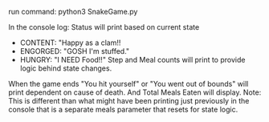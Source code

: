 run command:
python3 SnakeGame.py

In the console log: 
Status will print based on current state
- CONTENT: "Happy as a clam!!
- ENGORGED: "GOSH I'm stuffed."
- HUNGRY: "I NEED Food!!"
Step and Meal counts will print to provide logic behind state changes.

When the game ends
"You hit yourself" or "You went out of bounds" will print dependent on cause of death.
And Total Meals Eaten will display. 
Note: This is different than what might have been printing just previously in the console 
that is a separate meals parameter that resets for state logic.  
